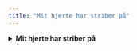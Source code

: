 ```yaml
---
title: "Mit hjerte har striber på"
---
```

<details>
  <summary><strong>Mit hjerte har striber på</strong></summary>
  <p><i>I was made for lovin' you</i><br>
  Jrg er til for Fremmerne i Valby<br>
  Det er derfor jeg er her<br>
  Mit hjerte har striber på, baby<br>
  Til det ikke banker mer'</p>
</details>